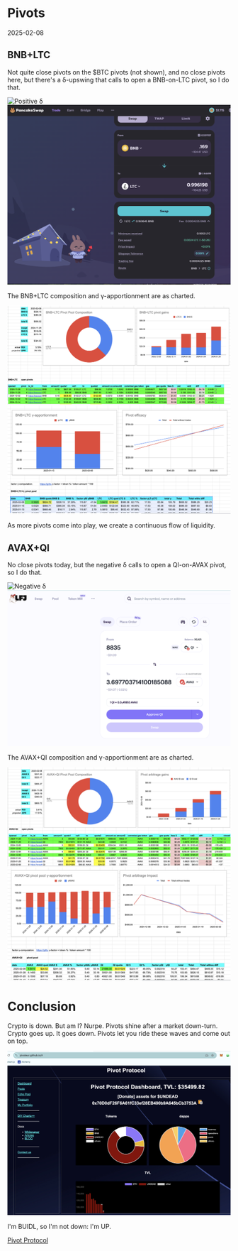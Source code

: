 # Pivots

2025-02-08

## BNB+LTC

Not quite close pivots on the $BTC pivots (not shown), and no close pivots here, but there's a δ-upswing that calls to open a BNB-on-LTC pivot, so I do that.

![Positive δ](imgs/01a-pos-δ.png)
![Open BNB-on_LTC pivot](imgs/01b-open-bnb-on-ltc.png)

The BNB+LTC composition and γ-apportionment are as charted.

![BNB+LTC composition](imgs/02a-comp.png)
![BNB+LTC γ-apportionment](imgs/02b-apport.png)

As more pivots come into play, we create a continuous flow of liquidity.

## AVAX+QI

No close pivots today, but the negative δ calls to open a QI-on-AVAX pivot, so I do that. 

![Negative δ](imgs/03a-neg-δ.png)
![Open QI-on-AVAX pivot](imgs/03b-open-qi-on-avax.png)

The AVAX+QI composition and γ-apportionment are as charted.

![AVAX+QI composition](imgs/04a-comp.png)
![AVAX+QI γ-apportionment](imgs/04b-apport.png)

# Conclusion

Crypto is down. But am I? Nurpe. Pivots shine after a market down-turn. Crypto goes up. It goes down. Pivots let you ride these waves and come out on top.

![Pivot Protocol Dashboard](imgs/04c-dash.png)

I'm BUIDL, so I'm not down: I'm UP. 

[Pivot Protocol](https://pivoteur.github.io/#)
